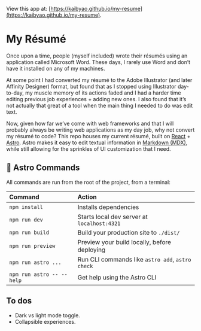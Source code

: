 View this app at: [https://kaibyao.github.io/my-resume](https://kaibyao.github.io/my-resume).

# My Résumé

Once upon a time, people (myself included) wrote their résumés using an application called Microsoft Word. These days, I rarely use Word and don’t have it installed on any of my machines.

At some point I had converted my résumé to the Adobe Illustrator (and later Affinity Designer) format, but found that as I stopped using Illustrator day-to-day, my muscle memory of its actions faded and I had a harder time editing previous job experiences + adding new ones. I also found that it’s not actually that great of a tool when the main thing I needed to do was edit text.

Now, given how far we’ve come with web frameworks and that I will probably always be writing web applications as my day job, why not convert my résumé to code? This repo houses my current résumé, built on [React](https://react.dev/) + [Astro](https://astro.build/). Astro makes it easy to edit textual information in [Markdown (MDX)](https://mdxjs.com/), while still allowing for the sprinkles of UI customization that I need.

## 🧞 Astro Commands

All commands are run from the root of the project, from a terminal:

| Command                   | Action                                           |
| :------------------------ | :----------------------------------------------- |
| `npm install`             | Installs dependencies                            |
| `npm run dev`             | Starts local dev server at `localhost:4321`      |
| `npm run build`           | Build your production site to `./dist/`          |
| `npm run preview`         | Preview your build locally, before deploying     |
| `npm run astro ...`       | Run CLI commands like `astro add`, `astro check` |
| `npm run astro -- --help` | Get help using the Astro CLI                     |

## To dos

* Dark vs light mode toggle.
* Collapsible experiences.
